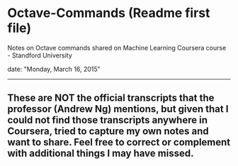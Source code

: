 # Octave-Commands (Readme first file)
Notes on Octave commands shared on Machine Learning Coursera course - Standford University

date: "Monday, March 16, 2015"

---

## These are NOT the official transcripts that the professor (Andrew Ng) mentions, but given that I could not find those transcripts anywhere in Coursera, tried to capture my own notes and want to share.  Feel free to correct or complement with additional things I may have missed. 



